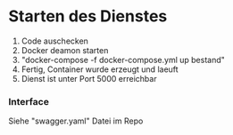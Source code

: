 # Starten des Dienstes
1. Code auschecken
2. Docker deamon starten
3. "docker-compose -f docker-compose.yml up bestand"
4. Fertig, Container wurde erzeugt und laeuft
5. Dienst ist unter Port 5000 erreichbar

### Interface
Siehe "swagger.yaml" Datei im Repo